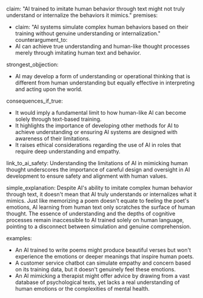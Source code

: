 claim: "AI trained to imitate human behavior through text might not truly understand or internalize the behaviors it mimics."
premises:
  - claim: "AI systems simulate complex human behaviors based on their training without genuine understanding or internalization."
counterargument_to:
  - AI can achieve true understanding and human-like thought processes merely through imitating human text and behavior.

strongest_objjection:
  - AI may develop a form of understanding or operational thinking that is different from human understanding but equally effective in interpreting and acting upon the world.

consequences_if_true:
  - It would imply a fundamental limit to how human-like AI can become solely through text-based training.
  - It highlights the importance of developing other methods for AI to achieve understanding or ensuring AI systems are designed with awareness of their limitations.
  - It raises ethical considerations regarding the use of AI in roles that require deep understanding and empathy.

link_to_ai_safety: Understanding the limitations of AI in mimicking human thought underscores the importance of careful design and oversight in AI development to ensure safety and alignment with human values.

simple_explanation: Despite AI's ability to imitate complex human behavior through text, it doesn't mean that AI truly understands or internalizes what it mimics. Just like memorizing a poem doesn't equate to feeling the poet's emotions, AI learning from human text only scratches the surface of human thought. The essence of understanding and the depths of cognitive processes remain inaccessible to AI trained solely on human language, pointing to a disconnect between simulation and genuine comprehension.

examples:
  - An AI trained to write poems might produce beautiful verses but won't experience the emotions or deeper meanings that inspire human poets.
  - A customer service chatbot can simulate empathy and concern based on its training data, but it doesn't genuinely feel these emotions.
  - An AI mimicking a therapist might offer advice by drawing from a vast database of psychological texts, yet lacks a real understanding of human emotions or the complexities of mental health.